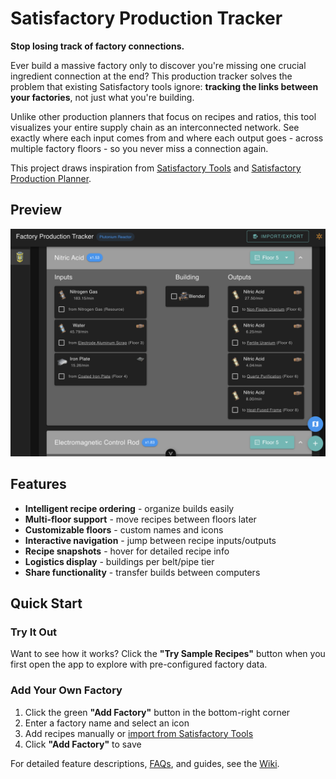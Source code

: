 # Satisfactory Production Tracker

**Stop losing track of factory connections.**

Ever build a massive factory only to discover you're missing one crucial ingredient connection at the end?
This production tracker solves the problem that existing Satisfactory tools ignore: **tracking the links between your factories**, not just what you're building.

Unlike other production planners that focus on recipes and ratios, this tool visualizes your entire supply chain as an interconnected network.
See exactly where each input comes from and where each output goes - across multiple factory floors - so you never miss a connection again.

This project draws inspiration from [Satisfactory Tools](https://www.satisfactorytools.com/1.0/production) and [Satisfactory Production Planner](https://satisfactoryproductionplanner.com/).

## Preview

![Preview](images/preview.png)

## Features

- **Intelligent recipe ordering** - organize builds easily
- **Multi-floor support** - move recipes between floors later
- **Customizable floors** - custom names and icons
- **Interactive navigation** - jump between recipe inputs/outputs
- **Recipe snapshots** - hover for detailed recipe info
- **Logistics display** - buildings per belt/pipe tier
- **Share functionality** - transfer builds between computers

## Quick Start

### Try It Out

Want to see how it works? Click the **"Try Sample Recipes"** button when you first open the app to explore with pre-configured factory data.

### Add Your Own Factory

1. Click the green **"Add Factory"** button in the bottom-right corner
2. Enter a factory name and select an icon
3. Add recipes manually or [import from Satisfactory Tools](https://github.com/ammesonb/satisfactory-prod-tracker/wiki/Import-from-Satisfactory-Tools)
4. Click **"Add Factory"** to save

For detailed feature descriptions, [FAQs](../../wiki/FAQ), and guides, see the [Wiki](../../wiki).
